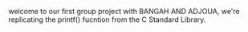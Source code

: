  welcome to our first group project with BANGAH AND ADJOUA, we're replicating the printf() fucntion from the C Standard Library.
